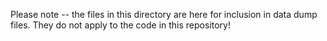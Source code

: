 Please note -- the files in this directory are here for inclusion in data dump files. They do not apply to the code in this repository!
